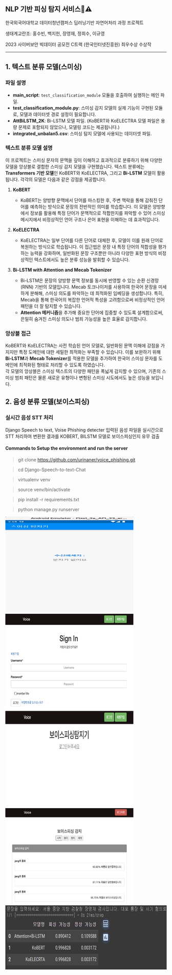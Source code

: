 ## NLP 기반 피싱 탐지 서비스📱⚠️
한국외국어대학교 데이터청년캠퍼스 딥러닝기반 자연어처리 과정 프로젝트

생태계교란조: 홍수빈, 백지헌, 장영재, 정희수, 이규영

2023 사이버보안 빅데이터 공모전 C트랙 (한국인터넷진흥원) 최우수상 수상작

---

## 1. 텍스트 분류 모델(스미싱)
### 파일 설명
- **main_script**: `test_classification_module` 모듈을 호출하여 실행하는 메인 파일.
- **test_classification_module.py**: 스미싱 감지 모델의 실제 기능이 구현된 모듈로, 모델과 데이터셋 경로 설정이 필요합니다.
- **AttBiLSTM_2K**: Bi-LSTM 모델 파일. (KoBERT와 KoELECTRA 모델 파일은 용량 문제로 포함되지 않았으나, 모델링 코드는 제공됩니다.)
- **integrated_unbalan5.csv**: 스미싱 탐지 모델에 사용되는 데이터셋 파일.

### 텍스트 분류 모델 설명
이 프로젝트는 스미싱 문자의 문맥을 깊이 이해하고 효과적으로 분류하기 위해 다양한 모델을 앙상블로 결합한 스미싱 감지 모델을 구현했습니다. 텍스트 분류에는 **Transformers 기반 모델**인 KoBERT와 KoELECTRA, 그리고 **Bi-LSTM** 모델이 활용됩니다. 각각의 모델은 다음과 같은 강점을 제공합니다.

1. **KoBERT**  
   - KoBERT는 양방향 문맥에서 단어를 마스킹한 후, 주변 맥락을 통해 감춰진 단어를 예측하는 방식으로 문장의 전반적인 의미를 학습합니다. 이 모델은 양방향에서 정보를 활용해 특정 단어가 문맥적으로 적합한지를 파악할 수 있어 스미싱 메시지에서 비정상적인 언어 구조나 은어 표현을 이해하는 데 효과적입니다.

2. **KoELECTRA**  
   - KoELECTRA는 일부 단어를 다른 단어로 대체한 후, 모델이 이를 원래 단어로 복원하는 방식으로 학습됩니다. 이 접근법은 문장 내 특정 단어의 적합성을 평가하는 능력을 강화하며, 일반화된 문장 구조뿐만 아니라 다양한 표현 방식의 비정상적인 텍스트에서도 높은 분류 성능을 발휘할 수 있습니다.

3. **Bi-LSTM with Attention and Mecab Tokenizer**  
   - Bi-LSTM은 문장의 양방향 문맥 정보를 동시에 반영할 수 있는 순환 신경망(RNN) 기반의 모델입니다. Mecab 토크나이저를 사용하여 한국어 문장을 미세하게 분해해, 스미싱 의도를 파악하는 데 최적화된 임베딩을 생성합니다. 특히, Mecab을 통해 한국어의 복잡한 언어적 특성을 고려함으로써 비정상적인 언어 패턴을 더 잘 탐지할 수 있습니다.
   - **Attention 메커니즘**을 추가해 중요한 단어에 집중할 수 있도록 설계함으로써, 은밀히 숨겨진 스미싱 의도나 범죄 가능성을 높은 효율로 감지합니다.

### 앙상블 접근
KoBERT와 KoELECTRA는 사전 학습된 언어 모델로, 일반화된 문맥 이해에 강점을 가지지만 특정 도메인에 대한 세밀한 최적화는 부족할 수 있습니다. 이를 보완하기 위해 **Bi-LSTM**과 **Mecab Tokenizer**를 적용한 모델을 추가하여 한국어 스미싱 문자를 도메인에 최적화된 형태로 처리할 수 있도록 하였습니다.  
각 모델의 앙상블은 스미싱 텍스트의 다양한 패턴을 폭넓게 감지할 수 있으며, 기존의 스미싱 범죄 패턴은 물론 새로운 유형이나 변형된 스미싱 시도에서도 높은 성능을 보입니다.

## 2. 음성 분류 모델(보이스피싱)
### 실시간 음성 STT 처리
Django Speech to text, Voise Phishing detecter
입력된 음성 파일을 실시간으로 STT 처리하여 변환한 결과를 KOBERT, BILSTM 모델로 보이스피싱인지 유무 검출

#### Commands to Setup the environment and run the server

> git clone https://github.com/urinaner/voice_phishing.git

> cd Django-Speech-to-text-Chat

> virtualenv venv

> source venv/bin/activate

> pip install -r requirements.txt

> python manage.py runserver

<img src="README_img/4.gif" width="400" height="300"/>

<img src="README_img/1.png" width="400" height="300"/>
<br/>
<img src="README_img/2.png" width="400" height="300"/>
<br/>
<img src="README_img/3.png" width="400" height="300"/>


<img src="Phishing Detection/trinity.png" width="700" height="200"/>
